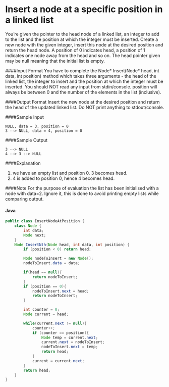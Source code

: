 # Insert a node at a specific position in a linked list
You’re given the pointer to the head node of a linked list, an integer to add to the list and the position at which the integer must be inserted. Create a new node with the given integer, insert this node at the desired position and return the head node. A position of 0 indicates head, a position of 1 indicates one node away from the head and so on. The head pointer given may be null meaning that the initial list is empty.

####Input Format 
You have to complete the Node* Insert(Node* head, int data, int position) method which takes three arguments - the head of the linked list, the integer to insert and the position at which the integer must be inserted. You should NOT read any input from stdin/console. position will always be between 0 and the number of the elements in the list (inclusive).

####Output Format 
Insert the new node at the desired position and return the head of the updated linked list. Do NOT print anything to stdout/console.

####Sample Input
```
NULL, data = 3, position = 0 
3 --> NULL, data = 4, position = 0
```
####Sample Output
```
3 --> NULL
4 --> 3 --> NULL
```
####Explanation 
1. we have an empty list and position 0. 3 becomes head. 
2. 4 is added to position 0, hence 4 becomes head.

####Note 
For the purpose of evaluation the list has been initialised with a node with data=2. Ignore it, this is done to avoid printing empty lists while comparing output.

#### Java
```java
public class InsertNodeAtPosition {
    class Node {
        int data;
        Node next;
    }
    Node InsertNth(Node head, int data, int position) {
        if (position < 0) return head;

        Node nodeToInsert = new Node();
        nodeToInsert.data = data;

        if(head == null){
            return nodeToInsert;
        }
        if (position == 0){
            nodeToInsert.next = head;
            return nodeToInsert;
        }

        int counter = 0;
        Node current = head;

        while(current.next != null){
            counter++;
            if (counter == position){
                Node temp = current.next;
                current.next = nodeToInsert;
                nodeToInsert.next = temp;
                return head;
            }
            current = current.next;
        }
        return head;
    }
}

```